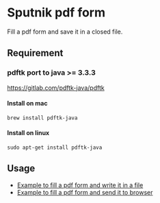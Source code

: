 # Sputnik pdf form

Fill a pdf form and save it in a closed file.

## Requirement

### pdftk port to java >= 3.3.3

https://gitlab.com/pdftk-java/pdftk

#### Install on mac

```brew install pdftk-java```

#### Install on linux

```sudo apt-get install pdftk-java```

## Usage

* [Example to fill a pdf form and write it in a file](./example/fillFormAndSavePdf.php)
* [Example to fill a pdf form and send it to browser](./example/fillFormAndSendToBrowser.php)
